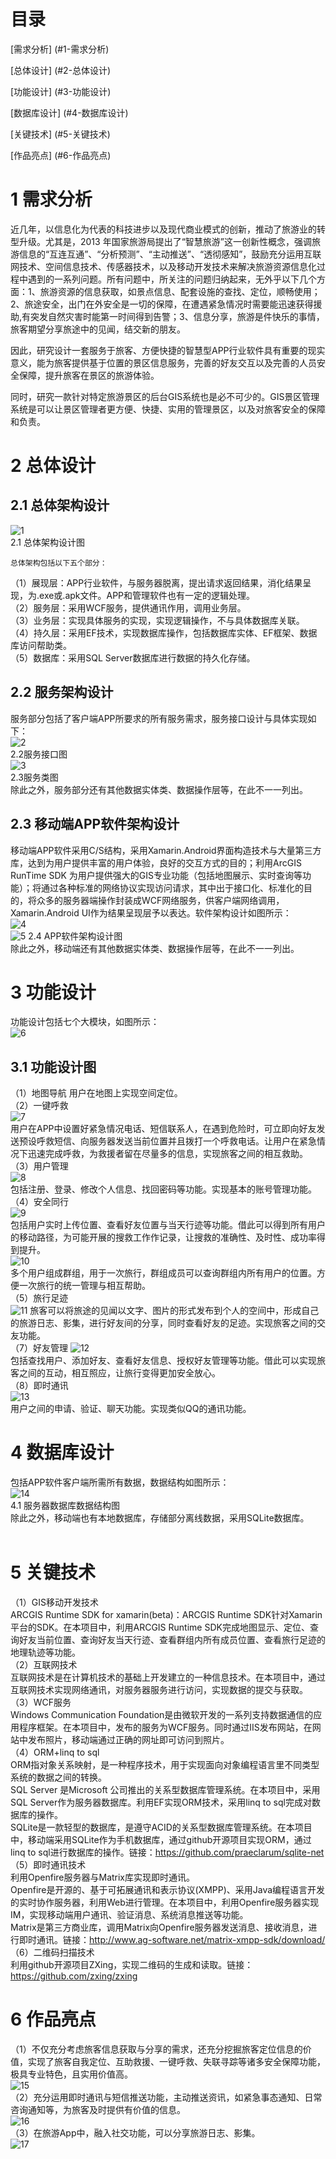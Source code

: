 # 目录
[需求分析]
(#1-需求分析)

[总体设计]
(#2-总体设计)

[功能设计]
(#3-功能设计)

[数据库设计]
(#4-数据库设计)

[关键技术]
(#5-关键技术)

[作品亮点]
(#6-作品亮点)

# 1 需求分析
近几年，以信息化为代表的科技进步以及现代商业模式的创新，推动了旅游业的转型升级。尤其是，2013 年国家旅游局提出了“智慧旅游”这一创新性概念，强调旅游信息的“互连互通”、“分析预测”、“主动推送”、“透彻感知”，鼓励充分运用互联网技术、空间信息技术、传感器技术，以及移动开发技术来解决旅游资源信息化过程中遇到的一系列问题。所有问题中，所关注的问题归纳起来，无外乎以下几个方面：1、旅游资源的信息获取，如景点信息、配套设施的查找、定位，顺畅使用；2、旅途安全，出门在外安全是一切的保障，在遭遇紧急情况时需要能迅速获得援助,有突发自然灾害时能第一时间得到告警；3、信息分享，旅游是件快乐的事情，旅客期望分享旅途中的见闻，结交新的朋友。     	
 
因此，研究设计一套服务于旅客、方便快捷的智慧型APP行业软件具有重要的现实意义，能为旅客提供基于位置的景区信息服务，完善的好友交互以及完善的人员安全保障，提升旅客在景区的旅游体验。	

同时，研究一款针对特定旅游景区的后台GIS系统也是必不可少的。GIS景区管理系统是可以让景区管理者更方便、快捷、实用的管理景区，以及对旅客安全的保障和负责。       
# 2 总体设计
## 2.1 总体架构设计
 ![1](https://cloud.githubusercontent.com/assets/19277908/21892282/021328d6-d911-11e6-9785-5cd018a43b8e.png)   
                                               2.1 总体架构设计图     
					       
	总体架构包括以下五个部分：   
（1）展现层：APP行业软件，与服务器脱离，提出请求返回结果，消化结果呈现，为.exe或.apk文件。APP和管理软件也有一定的逻辑处理。     
（2）服务层：采用WCF服务，提供通讯作用，调用业务层。    
（3）业务层：实现具体服务的实现，实现逻辑操作，不与具体数据库关联。       
（4）持久层：采用EF技术，实现数据库操作，包括数据库实体、EF框架、数据库访问帮助类。       
（5）数据库：采用SQL Server数据库进行数据的持久化存储。     
## 2.2 服务架构设计   
服务部分包括了客户端APP所要求的所有服务需求，服务接口设计与具体实现如下：	
 ![2](https://cloud.githubusercontent.com/assets/19277908/21892285/0299fad2-d911-11e6-995c-cbe98ddaa899.png)    
                                                2.2服务接口图          
 ![3](https://cloud.githubusercontent.com/assets/19277908/21892286/02d578d2-d911-11e6-8e1b-28b1bc1e312f.png)       
                                                2.3服务类图      
除此之外，服务部分还有其他数据实体类、数据操作层等，在此不一一列出。         
## 2.3 移动端APP软件架构设计   
移动端APP软件采用C/S结构，采用Xamarin.Android界面构造技术与大量第三方库，达到为用户提供丰富的用户体验，良好的交互方式的目的；利用ArcGIS RunTime SDK 为用户提供强大的GIS专业功能（包括地图展示、实时查询等功能）；将通过各种标准的网络协议实现访问请求，其中出于接口化、标准化的目的，将众多的服务器端操作封装成WCF网络服务，供客户端网络调用，Xamarin.Android UI作为结果呈现层予以表达。软件架构设计如图所示：       	
  ![4](https://cloud.githubusercontent.com/assets/19277908/21892287/02d70db4-d911-11e6-85df-b2a1500e470b.png)       
  ![5](https://cloud.githubusercontent.com/assets/19277908/21892288/02d754ea-d911-11e6-92be-0a3e0d5ac505.png)
                                                2.4 APP软件架构设计图       
	除此之外，移动端还有其他数据实体类、数据操作层等，在此不一一列出。        
# 3 功能设计   
功能设计包括七个大模块，如图所示：  	   
 ![6](https://cloud.githubusercontent.com/assets/19277908/21892290/02d8f746-d911-11e6-8fa1-91c976731416.png)       
## 3.1 功能设计图
（1）地图导航 
	用户在地图上实现空间定位。    
（2）一键呼救     
  ![7](https://cloud.githubusercontent.com/assets/19277908/21892289/02d873d4-d911-11e6-8787-4eda24eb0b81.png)    
	用户在APP中设置好紧急情况电话、短信联系人，在遇到危险时，可立即向好友发送预设呼救短信、向服务器发送当前位置并且拨打一个呼救电话。让用户在紧急情况下迅速完成呼救，为救援者留在尽量多的信息，实现旅客之间的相互救助。    
（3）用户管理    
  ![8](https://cloud.githubusercontent.com/assets/19277908/21892580/7875fc50-d912-11e6-8a44-f658c6370f1a.png)  
	包括注册、登录、修改个人信息、找回密码等功能。实现基本的账号管理功能。   
（4）安全同行    
  ![9](https://cloud.githubusercontent.com/assets/19277908/21892577/7870fc1e-d912-11e6-9c7c-d63c8eb88e24.png)    
	包括用户实时上传位置、查看好友位置与当天行迹等功能。借此可以得到所有用户的移动路径，为可能开展的搜救工作作记录，让搜救的准确性、及时性、成功率得到提升。   
    ![10](https://cloud.githubusercontent.com/assets/19277908/21892579/787515ce-d912-11e6-9cb4-c75abb706ef8.png)     
	多个用户组成群组，用于一次旅行，群组成员可以查询群组内所有用户的位置。方便一次旅行的统一管理与相互帮助。    
（5）旅行足迹    
    ![11](https://cloud.githubusercontent.com/assets/19277908/21892578/7873cc64-d912-11e6-8483-48f046c582bb.png)
	旅客可以将旅途的见闻以文字、图片的形式发布到个人的空间中，形成自己的旅游日志、影集，进行好友间的分享，同时查看好友的足迹。实现旅客之间的交友功能。     
（7）好友管理
    ![12](https://cloud.githubusercontent.com/assets/19277908/21892581/7888e612-d912-11e6-82cc-efe884289431.png)     
	包括查找用户、添加好友、查看好友信息、授权好友管理等功能。借此可以实现旅客之间的互动，相互照应，让旅行变得更加安全放心。     
（8）即时通讯     
    ![13](https://cloud.githubusercontent.com/assets/19277908/21892582/78bc31fc-d912-11e6-867b-b2c5b548bb17.png)      
	用户之间的申请、验证、聊天功能。实现类似QQ的通讯功能。     
# 4 数据库设计       
包括APP软件客户端所需所有数据，数据结构如图所示：	       
 ![14](https://cloud.githubusercontent.com/assets/19277908/21892583/78bc4b92-d912-11e6-863f-7c182362487d.png)        
                                           4.1 服务器数据库数据结构图      
	除此之外，移动端也有本地数据库，存储部分离线数据，采用SQLite数据库。        
# 5 关键技术       
（1）GIS移动开发技术         
	ARCGIS Runtime SDK for xamarin(beta)：ARCGIS Runtime SDK针对Xamarin平台的SDK。在本项目中，利用ARCGIS Runtime SDK完成地图显示、定位、查询好友当前位置、查询好友当天行迹、查看群组内所有成员位置、查看旅行足迹的地理轨迹等功能。     
（2）互联网技术     
	互联网技术是在计算机技术的基础上开发建立的一种信息技术。在本项目中，通过互联网技术实现网络通讯，对服务器服务进行访问，实现数据的提交与获取。   
（3）WCF服务      
	Windows Communication Foundation是由微软开发的一系列支持数据通信的应用程序框架。在本项目中，发布的服务为WCF服务。同时通过IIS发布网站，在网站中发布照片，移动端通过正确的网址即可访问到照片。     
（4）ORM+linq to sql       
	ORM指对象关系映射，是一种程序技术，用于实现面向对象编程语言里不同类型系统的数据之间的转换。	     
	SQL Server 是Microsoft 公司推出的关系型数据库管理系统。在本项目中，采用SQL Server作为服务器数据库。利用EF实现ORM技术，采用linq to sql完成对数据库的操作。    
	SQLite是一款轻型的数据库，是遵守ACID的关系型数据库管理系统。在本项目中，移动端采用SQLite作为手机数据库，通过github开源项目实现ORM，通过linq to sql进行数据库的操作。链接：https://github.com/praeclarum/sqlite-net    
（5）即时通讯技术    
	利用Openfire服务器与Matrix库实现即时通讯。     
	Openfire是开源的、基于可拓展通讯和表示协议(XMPP)、采用Java编程语言开发的实时协作服务器，利用Web进行管理。在本项目中，利用Openfire服务器实现IM，实现移动端用户通讯、验证消息、系统消息推送等功能。    
	Matrix是第三方商业库，调用Matrix向Openfire服务器发送消息、接收消息，进行即时通讯。链接：http://www.ag-software.net/matrix-xmpp-sdk/download/     
（6）二维码扫描技术     
	利用github开源项目ZXing，实现二维码的生成和读取。链接：https://github.com/zxing/zxing     
# 6 作品亮点   
（1）不仅充分考虑旅客信息获取与分享的需求，还充分挖掘旅客定位信息的价值，实现了旅客自我定位、互助救援、一键呼救、失联寻踪等诸多安全保障功能，极具专业特色，且实用价值高。     
   ![15](https://cloud.githubusercontent.com/assets/19277908/21892604/9f683aa8-d912-11e6-87b0-74dd501caa62.png)     
（2）充分运用即时通讯与短信推送功能，主动推送资讯，如紧急事态通知、日常咨询通知等，为旅客及时提供有价值的信息。     
   ![16](https://cloud.githubusercontent.com/assets/19277908/21892605/9fd9cf24-d912-11e6-8503-d1bfa0830348.png)     
（3）在旅游App中，融入社交功能，可以分享旅游日志、影集。     
   ![17](https://cloud.githubusercontent.com/assets/19277908/21892607/a017e566-d912-11e6-9dd1-850e7f606813.png)    
